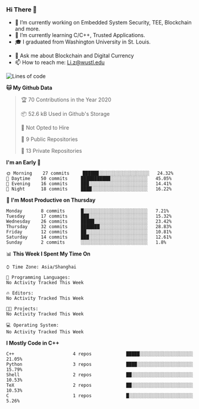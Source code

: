 ### Hi There 👋

<!--
**G0o9leA1/G0o9leA1** is a ✨ _special_ ✨ repository because its `README.md` (this file) appears on your GitHub profile.

Here are some ideas to get you started:
-->
- 🔭 I’m currently working on Embedded System Security, TEE, Blockchain and more.
- 🌱 I’m currently learning C/C++, Trusted Applications.
- 🎓 I graduated from Washington University in St. Louis.
<!-- - 👯 I’m looking to collaborate on ... -->
<!-- - 🤔 I’m looking for help with ... -->
- 💬 Ask me about Blockchain and Digital Currency
- 📫 How to reach me: Li.z@wustl.edu
<!-- - 😄 Pronouns: ...
- ⚡ Fun fact: ... -->

<!--START_SECTION:waka-->
![Lines of code](https://img.shields.io/badge/From%20Hello%20World%20I%27ve%20Written-113757%20lines%20of%20code-blue)

**🐱 My Github Data** 

> 🏆 70 Contributions in the Year 2020
 > 
> 📦 52.6 kB Used in Github's Storage 
 > 
> 🚫 Not Opted to Hire
 > 
> 📜 9 Public Repositories
 > 
> 🔑 13 Private Repositories 

**I'm an Early 🐤** 

```text
🌞 Morning    27 commits     ██████░░░░░░░░░░░░░░░░░░░   24.32% 
🌆 Daytime    50 commits     ███████████░░░░░░░░░░░░░░   45.05% 
🌃 Evening    16 commits     ███░░░░░░░░░░░░░░░░░░░░░░   14.41% 
🌙 Night      18 commits     ████░░░░░░░░░░░░░░░░░░░░░   16.22%

```
📅 **I'm Most Productive on Thursday** 

```text
Monday       8 commits      █░░░░░░░░░░░░░░░░░░░░░░░░   7.21% 
Tuesday      17 commits     ███░░░░░░░░░░░░░░░░░░░░░░   15.32% 
Wednesday    26 commits     █████░░░░░░░░░░░░░░░░░░░░   23.42% 
Thursday     32 commits     ███████░░░░░░░░░░░░░░░░░░   28.83% 
Friday       12 commits     ██░░░░░░░░░░░░░░░░░░░░░░░   10.81% 
Saturday     14 commits     ███░░░░░░░░░░░░░░░░░░░░░░   12.61% 
Sunday       2 commits      ░░░░░░░░░░░░░░░░░░░░░░░░░   1.8%

```


📊 **This Week I Spent My Time On** 

```text
⌚︎ Time Zone: Asia/Shanghai

💬 Programming Languages: 
No Activity Tracked This Week

🔥 Editors: 
No Activity Tracked This Week

🐱‍💻 Projects: 
No Activity Tracked This Week

💻 Operating System: 
No Activity Tracked This Week

```

**I Mostly Code in C++** 

```text
C++                      4 repos             █████░░░░░░░░░░░░░░░░░░░░   21.05% 
Python                   3 repos             ████░░░░░░░░░░░░░░░░░░░░░   15.79% 
Shell                    2 repos             ██░░░░░░░░░░░░░░░░░░░░░░░   10.53% 
TeX                      2 repos             ██░░░░░░░░░░░░░░░░░░░░░░░   10.53% 
C                        1 repos             █░░░░░░░░░░░░░░░░░░░░░░░░   5.26%

```



<!--END_SECTION:waka-->
